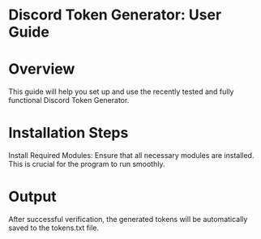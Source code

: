 # Discord Token Generator: User Guide

# Overview
This guide will help you set up and use the recently tested and fully functional Discord Token Generator.

# Installation Steps

Install Required Modules: Ensure that all necessary modules are installed. This is crucial for the program to run smoothly.

# Output

After successful verification, the generated tokens will be automatically saved to the tokens.txt file.

